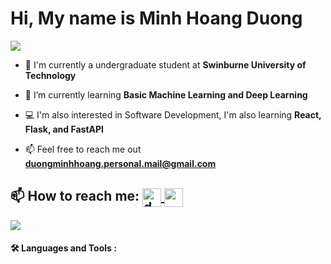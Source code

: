 <h1>
  Hi, My name is Minh Hoang Duong
</h1>
<img src="https://user-images.githubusercontent.com/73097560/115834477-dbab4500-a447-11eb-908a-139a6edaec5c.gif">

<!--Intro start-->
- 🔭 I'm currently a undergraduate student at **Swinburne University of Technology**

- 🌱 I’m currently learning **Basic Machine Learning and Deep Learning**

- 💻 I'm also interested in Software Development, I'm also learning **React, Flask, and FastAPI**

- 📫 Feel free to reach me out **duongminhhoang.personal.mail@gmail.com**
<!--Intro end-->

## 📫 How to reach me: <a href="https://duongminhhoang.personal.mail@gmail.com" target="blank"><img align="center" src="https://img.icons8.com/color/48/000000/gmail--v2.png" alt="duongminhhoang.personal.mail@gmail.com" height="30" width="30" /> </a> <a href="https://www.instagram.com/eichan.it/" target="blank"><img align="center" src="https://img.icons8.com/?size=100&id=Xy10Jcu1L2Su&format=png&color=000000" height="30" width="30" /> </a> 

<img src="https://user-images.githubusercontent.com/73097560/115834477-dbab4500-a447-11eb-908a-139a6edaec5c.gif">

#### :hammer_and_wrench: Languages and Tools :
